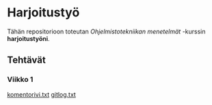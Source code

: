 # Harjoitustyö

Tähän repositorioon toteutan *Ohjelmistotekniikan menetelmät* -kurssin **harjoitustyöni**.

## Tehtävät
### Viikko 1
[komentorivi.txt](https://github.com/otsha/otm-harjoitustyo/blob/master/laskarit/komentorivi.txt)
[gitlog.txt](https://github.com/otsha/otm-harjoitustyo/blob/master/laskarit/gitlog.txt)
